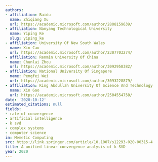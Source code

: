 ```yaml
---
authors:
- affiliation: Baidu
  name: Zhiqiang Xu
  url: https://academic.microsoft.com/author/2808159639/
- affiliation: Nanyang Technological University
  name: Yiping Ke
  slug: yiping_ke
- affiliation: University Of New South Wales
  name: Xin Cao
  url: https://academic.microsoft.com/author/2307703274/
- affiliation: Renmin University Of China
  name: Chunlai Zhou
  url: https://academic.microsoft.com/author/3092958382/
- affiliation: National University Of Singapore
  name: Pengfei Wei
  url: https://academic.microsoft.com/author/3093228879/
- affiliation: King Abdullah University Of Science And Technology
  name: Xin Gao
  url: https://academic.microsoft.com/author/2504554750/
date: '2020-10-12'
estimated_citations: null
fields:
- rate of convergence
- artificial intelligence
- k svd
- complex systems
- computer science
in: Memetic Computing
src: https://link.springer.com/article/10.1007/s12293-020-00315-4
title: A unified linear convergence analysis of k-SVD
year: 2020
---
```

